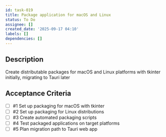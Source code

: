 ```yaml
---
id: task-019
title: Package application for macOS and Linux
status: To Do
assignee: []
created_date: '2025-09-17 04:10'
labels: []
dependencies: []
---
```


## Description

Create distributable packages for macOS and Linux platforms with tkinter initially, migrating to Tauri later

## Acceptance Criteria
<!-- AC:BEGIN -->
- [ ] #1 Set up packaging for macOS with tkinter
- [ ] #2 Set up packaging for Linux distributions
- [ ] #3 Create automated packaging scripts
- [ ] #4 Test packaged applications on target platforms
- [ ] #5 Plan migration path to Tauri web app
<!-- AC:END -->
